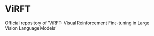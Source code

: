# ViRFT
Official repository of ’ViRFT: Visual Reinforcement Fine-tuning in Large Vision Language Models’
